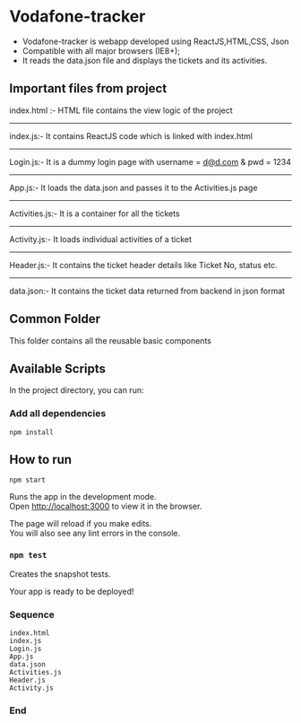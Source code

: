 # Vodafone-tracker

- Vodafone-tracker is webapp developed using ReactJS,HTML,CSS, Json
- Compatible with all major browsers (IE8+);
- It reads the data.json file and displays the tickets and its activities.

## Important files from project
index.html :- HTML file contains the view logic of the project

-------------
index.js:- It contains ReactJS code which is linked with index.html

-------------
Login.js:- It is a dummy login page with username = d@d.com & pwd = 1234

-------------
App.js:- It loads the data.json and passes it to the Activities.js page

-------------
Activities.js:- It is a container for all the tickets

-------------
Activity.js:- It loads individual activities of a ticket

-------------
Header.js:- It contains the ticket header details like Ticket No, status etc.

-------------
data.json:- It contains the ticket data returned from backend in json format

## Common Folder

This folder contains all the reusable basic components

## Available Scripts

In the project directory, you can run:

### Add all dependencies

`npm install`
## How to run

`npm start`

Runs the app in the development mode.\
Open [http://localhost:3000](http://localhost:3000) to view it in the browser.

The page will reload if you make edits.\
You will also see any lint errors in the console.

### `npm test`

Creates the snapshot tests.
 

Your app is ready to be deployed!

### Sequence
                    
```seq
index.html 
index.js
Login.js
App.js 
data.json
Activities.js
Header.js
Activity.js
```
### End